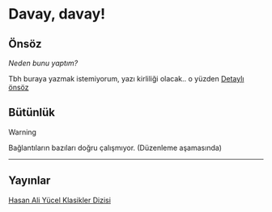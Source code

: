 # Davay, davay!

## Önsöz 

*Neden bunu yaptım?* 

Tbh buraya yazmak istemiyorum, yazı kirliliği olacak.. o yüzden [Detaylı önsöz](/slash/nbr/dostoyevski_ayni_ben.md)

## Bütünlük
> [!WARNING] 
> Bağlantıların bazıları doğru çalışmıyor. (Düzenleme aşamasında)

<hr>

## Yayınlar

[Hasan Ali Yücel Klasikler Dizisi](slash/sample-1.md)



<!--  ESKİ

## Paylaşımlar

#### Hasan Ali Yücel Klasikleri Dizisi


- Pdf: [Yandex Disk](https://disk.yandex.com.tr/d/8o74TZrwVb_rqw)

- Epub: [Yandex Disk](https://disk.yandex.com.tr/d/SeHRrd_twABYOA)


#### İş Bankası Modern Klasikler Dizisi


- [Yandex Disk](https://disk.yandex.com.tr/d/xBbI9SWhKQMy4g)


#### Yapı Kredi Kültür Dizisi


- [Onedrive](https://1drv.ms/b/s!AvbNMdUq-oGBZmI0XStYOs084Y4?e=BCJAe5)

- [Mega](https://mega.nz/file/QpBhRTYK#SQtJrsbAyIpQw_h-KZQpWHqoORP4qjTRVyqtSAvBVFQ)

-->
